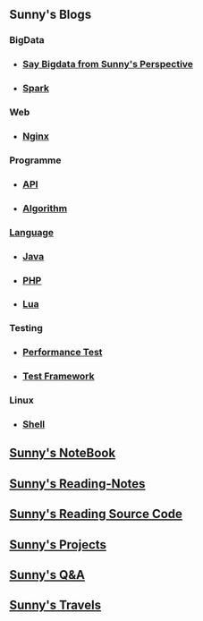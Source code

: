 ## Sunny's Blogs
### BigData
* ### [Say Bigdata from Sunny's Perspective](blog/bigdata/README.md)
* ### [Spark](blog/bigdata/README.md)
### Web
* ### [Nginx](blog/web/README.md)
### Programme
* ### [API](blog/programe/README.md)
* ### [Algorithm](blog/programe/algorithm/README.md)

### [Language](blog/language/README.md)
* ### [Java](blog/language/java/README.md)
* ### [PHP](blog/language/php/README.md)
* ### [Lua](blog/language/lua/README.md)

### Testing
* ### [Performance Test](blog/testing/README.md)
* ### [Test Framework](blog/testing/README.md)

### Linux
* ### [Shell](blog/linux/shell/README.md)

## [Sunny's NoteBook](https://github.com/SunnnyChan/sc.study-notes)
## [Sunny's Reading-Notes](reading/README.md)
## [Sunny's Reading Source Code](sourcecode/README.md)
## [Sunny's Projects](project/README.md)
## [Sunny's Q&A](Q&A/README.md)
## [Sunny's Travels](sunny/travels/README.md)


